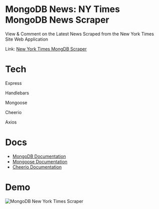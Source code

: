 # MongoDB News: NY Times MongoDB News Scraper
View & Comment on the Latest News Scraped from the New York Times Site Web Application

Link: [New York Times MongDB Scraper](https://nytimes-mongodb-70276.herokuapp.com/)


# Tech
Express

Handlebars

Mongoose

Cheerio

Axios

# Docs
* [MongoDB Documentation](https://docs.mongodb.com/manual/)
* [Mongoose Documentation](http://mongoosejs.com/docs/api.html)
* [Cheerio Documentation](https://github.com/cheeriojs/cheerio)

# Demo
![MongoDB New York Times Scraper](demo.gif)
